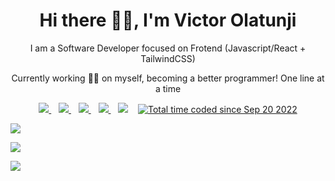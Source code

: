 <p align="center">
  <h1 align='center'>Hi there 👋🏾, I'm Victor Olatunji</h1> 
  <p align="center"> I am a Software Developer focused on Frotend (Javascript/React + TailwindCSS)</p>
  <p align='center'>Currently working 👨‍🍳 on myself, becoming a better programmer! One line at a time</p>
</p>

<p align='center'>
<a href="https://wa.me/2349075789680?text=Hello+Victor" target="_blank">
  <img src="https://img.shields.io/badge/WHATSAPP-%2325D366.svg?&style=for-the-badge&logo=whatsapp&logoColor=white" />
</a>&nbsp;&nbsp;
<a href="https://twitter.com/VickyJayHack" target="_blank">
  <img src="https://img.shields.io/badge/twitter-%231DA1F2.svg?&style=for-the-badge&logo=twitter&logoColor=white" />
</a>&nbsp;&nbsp;
<a href="https://www.linkedin.com/in/victor-olatunji-889568246/" target="_blank">
  <img src="https://img.shields.io/badge/linkedin-%230077B5.svg?&style=for-the-badge&logo=linkedin&logoColor=white" />
</a>&nbsp;&nbsp;
<a href="mailto:victoluolatunji@gmail.com" target="_blank">
  <img src="https://img.shields.io/badge/email me-%23D14836.svg?&style=for-the-badge&logo=gmail&logoColor=white" />
</a>&nbsp;&nbsp;
  <img src="https://gpvc.arturio.dev/victorola-coder" />
  </a>&nbsp;&nbsp;
  <a href="https://wakatime.com/@11f29c58-da34-47f8-b4f4-320d060467f8"><img src="https://wakatime.com/badge/user/11f29c58-da34-47f8-b4f4-320d060467f8.svg" alt="Total time coded since Sep 20 2022" /></a>
  
  
  <p align = "left">
  <img src = "https://github-readme-stats.vercel.app/api?username=victorola-coder&show_icons=true&theme=tokyonight&line_height=25">
  </p>
  <p align = "left">
  <img src = "https://github-readme-stats.vercel.app/api/top-langs/?username=victorola-coder&langs_count=6&layout=compact">
  </p>
  <p align="left">
   <img src = "http://github-readme-streak-stats.herokuapp.com?user=victorola-coder&theme=blueberry&date_format=M%20j%5B%2C%20Y%5D">
 
</p>
</p>
